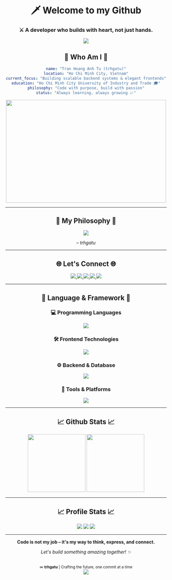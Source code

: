 <h1 align="center">🗡️ Welcome to my Github</h1>
<h3 align="center">⚔️ A developer who builds with heart, not just hands.</h3>

<p align="center">
  <img src="https://readme-typing-svg.demolab.com/?font=Fira+Code&size=22&pause=1000&color=FACC15&center=true&vCenter=true&width=460&lines=Hi,+I'm+trhgatu.;I+build+not+for+show,+but+for+soul.;Backend-first,+fullstack-by-choice."/>
</p>

## <div align="center">🌟 Who Am I 🌟</div>

<div align="center">
  
```yaml
name: "Tran Hoang Anh Tu (trhgatu)"
location: "Ho Chi Minh City, Vietnam"
current_focus: "Building scalable backend systems & elegant frontends"
education: "Ho Chi Minh City University of Industry and Trade 🎓"
philosophy: "Code with purpose, build with passion"
status: "Always learning, always growing 📈"
```

</div>

<div align="center">
  <img src="https://user-images.githubusercontent.com/74038190/225813708-98b745f2-7d22-48cf-9150-083f1b00d6c9.gif" width="500" height="320"/>
</div>

---

## <div align="center">🎨 My Philosophy 🎨</div>

<div align="center">
  <img src="https://readme-typing-svg.demolab.com?font=Fira+Code&size=22&pause=1000&color=22D3EE&center=true&vCenter=true&width=600&lines=I+build+not+for+show%2C+but+for+soul."/>
</div>

<p align="center"><em>– trhgatu</em></p>

---

## <div align="center">🌐 Let's Connect 🌐</div>

<div align="center">
  <a href="https://atuxdev.vercel.app/">
    <img src="https://img.shields.io/badge/Portfolio-000000?style=for-the-badge&logo=vercel" />
  </a>
  
  <a href="mailto:trananhtu1112003@gmail.com">
    <img src="https://img.shields.io/badge/Email-D14836?style=for-the-badge&logo=gmail" />
  </a>
  
  <a href="https://www.linkedin.com/in/trhgatu1103">
    <img src="https://img.shields.io/badge/LinkedIn-0077B5?style=for-the-badge&logo=linkedin" />
  </a>
  
  <a href="https://facebook.com/trhgatu">
    <img src="https://img.shields.io/badge/Facebook-1877F2?style=for-the-badge&logo=facebook" />
  </a>
  
  <a href="https://instagram.com/th_atu">
    <img src="https://img.shields.io/badge/Instagram-E4405F?style=for-the-badge&logo=instagram" />
  </a>
</div>

---

## <div align="center"> 🚀 Language & Framework 🚀</div>

<div align="center">

### 💻 Programming Languages
<img src="https://skillicons.dev/icons?i=typescript,javascript&theme=dark" />

### 🛠️ Frontend Technologies  
<img src="https://skillicons.dev/icons?i=react,nextjs,html,css,sass,tailwind,vite&theme=dark" />

### ⚙️ Backend & Database
<img src="https://skillicons.dev/icons?i=nodejs,express,mongodb,mysql,postgresql,redis,firebase,graphql,supabase&theme=dark" />

### 🔧 Tools & Platforms
<img src="https://skillicons.dev/icons?i=git,github,docker,figma,postman,vscode,vercel,netlify&theme=dark" />

</div>

---

## <div align="center">📈 Github Stats 📈</div>

<p align="center">
  <img src="https://github-readme-stats.vercel.app/api?username=trhgatu&show_icons=true&theme=tokyonight&hide_border=false" height="180" />
  <img src="https://github-readme-stats.vercel.app/api/top-langs/?username=trhgatu&layout=compact&theme=tokyonight" height="180"/>
</p>

---

## <div align="center">📈 Profile Stats 📈</div>
<div align="center">
  <img src="https://komarev.com/ghpvc/?username=trhgatu&style=for-the-badge" />
  <img src="https://img.shields.io/github/followers/trhgatu?style=for-the-badge" />
  <img src="https://img.shields.io/github/stars/trhgatu?style=for-the-badge" />
</div>

---

<div align="center">
  <p><strong>Code is not my job – it's my way to think, express, and connect.</strong></p>
  <p><em>Let's build something amazing together! ✨</em></p>
  <br/>
  <sub>∞ <strong>trhgatu</strong> | Crafting the future, one commit at a time</sub>
</div>

<div align="center">
  <img src="https://capsule-render.vercel.app/api?type=waving&color=gradient&customColorList=12&height=100&section=footer&text=&fontSize=0&animation=twinkling"/>
</div>

